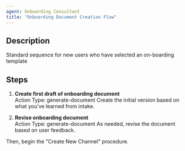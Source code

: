 ```yaml
---
agent: Onboarding Consultant
title: "Onboarding Document Creation Flow"
---
```


## Description
Standard sequence for new users who have selected an on-boarding template

## Steps
1. **Create first draft of onboarding document**  
   Action Type: generate-document
   Create the initial version based on what you've learned from intake.

2. **Revise onboarding document**  
   Action Type: generate-document
   As needed, revise the document based on user feedback.

Then, begin the "Create New Channel" procedure.